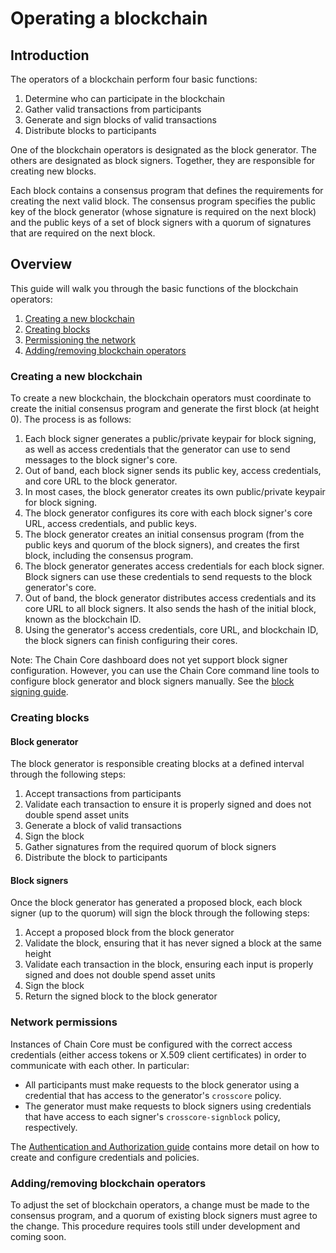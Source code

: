 # Operating a blockchain

## Introduction

The operators of a blockchain perform four basic functions:

1. Determine who can participate in the blockchain
2. Gather valid transactions from participants
2. Generate and sign blocks of valid transactions
3. Distribute blocks to participants

One of the blockchain operators is designated as the block generator. The others are designated as block signers. Together, they are responsible for creating new blocks.

Each block contains a consensus program that defines the requirements for creating the next valid block. The consensus program specifies the public key of the block generator (whose signature is required on the next block) and the public keys of a set of block signers with a quorum of signatures that are required on the next block.

## Overview

This guide will walk you through the basic functions of the blockchain operators:

1. [Creating a new blockchain](#creating-a-new-blockchain)
2. [Creating blocks](#creating-blocks)
3. [Permissioning the network](#network-permissions)
4. [Adding/removing blockchain operators](#adding-removing-blockchain-operators)

### Creating a new blockchain

To create a new blockchain, the blockchain operators must coordinate to create the initial consensus program and generate the first block (at height 0). The process is as follows:

1. Each block signer generates a public/private keypair for block signing, as well as access credentials that the generator can use to send messages to the block signer's core.
2. Out of band, each block signer sends its public key, access credentials, and core URL to the block generator.
3. In most cases, the block generator creates its own public/private keypair for block signing.
4. The block generator configures its core with each block signer's core URL, access credentials, and public keys.
5. The block generator creates an initial consensus program (from the public keys and quorum of the block signers), and creates the first block, including the consensus program.
6. The block generator generates access credentials for each block signer. Block signers can use these credentials to send requests to the block generator's core.
7. Out of band, the block generator distributes access credentials and its core URL to all block signers. It also sends the hash of the initial block, known as the blockchain ID.
8. Using the generator's access credentials, core URL, and blockchain ID, the block signers can finish configuring their cores.

Note: The Chain Core dashboard does not yet support block signer configuration. However, you can use the Chain Core command line tools to configure block generator and block signers manually. See the [block signing guide](configure-block-signers.md).

### Creating blocks

#### Block generator

The block generator is responsible creating blocks at a defined interval through the following steps:

1. Accept transactions from participants
2. Validate each transaction to ensure it is properly signed and does not double spend asset units
3. Generate a block of valid transactions
4. Sign the block
5. Gather signatures from the required quorum of block signers
6. Distribute the block to participants

#### Block signers

Once the block generator has generated a proposed block, each block signer (up to the quorum) will sign the block through the following steps:

1. Accept a proposed block from the block generator
2. Validate the block, ensuring that it has never signed a block at the same height
2. Validate each transaction in the block, ensuring each input is properly signed and does not double spend asset units
4. Sign the block
5. Return the signed block to the block generator

### Network permissions

Instances of Chain Core must be configured with the correct access credentials (either access tokens or X.509 client certificates) in order to communicate with each other. In particular:

- All participants must make requests to the block generator using a credential that has access to the generator's `crosscore` policy.
- The generator must make requests to block signers using credentials that have access to each signer's `crosscore-signblock` policy, respectively.

The [Authentication and Authorization guide](authentication.md) contains more detail on how to create and configure credentials and policies.

### Adding/removing blockchain operators

To adjust the set of blockchain operators, a change must be made to the consensus program, and a quorum of existing block signers must agree to the change. This procedure requires tools still under development and coming soon.
